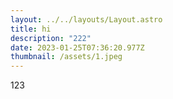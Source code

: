 ```yaml
---
layout: ../../layouts/Layout.astro
title: hi
description: "222"
date: 2023-01-25T07:36:20.977Z
thumbnail: /assets/1.jpeg
---
```

1﻿23